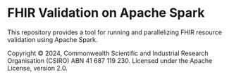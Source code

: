 # FHIR Validation on Apache Spark

This repository provides a tool for running and parallelizing FHIR resource validation using Apache Spark.

Copyright © 2024, Commonwealth Scientific and Industrial Research Organisation (CSIRO) ABN 41 687 119 230. Licensed under the Apache License, version 2.0.
